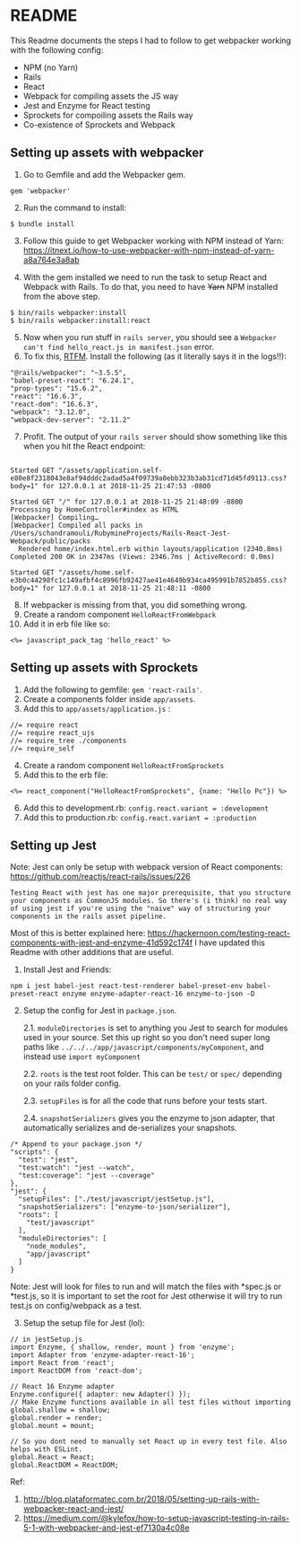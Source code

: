 # README
This Readme documents the steps I had to follow to get webpacker working with the following config:
* NPM (no Yarn)
* Rails
* React
* Webpack for compiling assets the JS way
* Jest and Enzyme for React testing
* Sprockets for compoiling assets the Rails way
* Co-existence of Sprockets and Webpack


## Setting up assets with webpacker
1. Go to Gemfile and add the Webpacker gem.
```
gem 'webpacker'
```
2. Run the command to install:
```
$ bundle install
```

3. Follow this guide to get Webpacker working with NPM instead of Yarn: https://itnext.io/how-to-use-webpacker-with-npm-instead-of-yarn-a8a764e3a8ab

4. With the gem installed we need to run the task to setup React and Webpack with Rails. To do that, you need to have ~~Yarn~~ NPM installed from the above step.
```
$ bin/rails webpacker:install
$ bin/rails webpacker:install:react
```

5. Now when you run stuff in `rails server`, you should see a `Webpacker can't find hello_react.js in manifest.json` error.
6. To fix this, [RTFM](https://github.com/rails/webpacker/blob/master/docs/troubleshooting.md#cant-find-hello_reactjs-in-manifestjson). Install the following (as it literally says it in the logs!!):
```
"@rails/webpacker": "~3.5.5",
"babel-preset-react": "6.24.1",
"prop-types": "15.6.2",
"react": "16.6.3",
"react-dom": "16.6.3",
"webpack": "3.12.0",
"webpack-dev-server": "2.11.2"
```
7. Profit. The output of your `rails server` should show something like this when you hit the React endpoint:
```

Started GET "/assets/application.self-e80e8f2318043e8af94dddc2adad5a4f09739a8ebb323b3ab31cd71d45fd9113.css?body=1" for 127.0.0.1 at 2018-11-25 21:47:53 -0800

Started GET "/" for 127.0.0.1 at 2018-11-25 21:48:09 -0800
Processing by HomeController#index as HTML
[Webpacker] Compiling…
[Webpacker] Compiled all packs in /Users/schandramouli/RubymineProjects/Rails-React-Jest-Webpack/public/packs
  Rendered home/index.html.erb within layouts/application (2340.8ms)
Completed 200 OK in 2347ms (Views: 2346.7ms | ActiveRecord: 0.0ms)

Started GET "/assets/home.self-e3b0c44298fc1c149afbf4c8996fb92427ae41e4649b934ca495991b7852b855.css?body=1" for 127.0.0.1 at 2018-11-25 21:48:11 -0800
```
8. If webpacker is missing from that, you did something wrong.
9. Create a random component `HelloReactFromWebpack`
10. Add it in erb file like so:
```
<%= javascript_pack_tag 'hello_react' %>
```


## Setting up assets with Sprockets
1. Add the following to gemfile: `gem 'react-rails'`.
2. Create a components folder inside `app/assets`.
3. Add this to `app/assets/application.js` :
```
//= require react
//= require react_ujs
//= require_tree ./components
//= require_self
```
4. Create a random component `HelloReactFromSprockets`
5. Add this to the erb file:
```
<%= react_component("HelloReactFromSprockets", {name: "Hello Pc"}) %>
```
6. Add this to development.rb: `config.react.variant = :development`
7. Add this to production.rb: `config.react.variant = :production`


## Setting up Jest
Note: Jest can only be setup with webpack version of React components: https://github.com/reactjs/react-rails/issues/226
```
Testing React with jest has one major prerequisite, that you structure your components as CommonJS modules. So there's (i think) no real way of using jest if you're using the "naive" way of structuring your components in the rails asset pipeline.
```

Most of this is better explained here: https://hackernoon.com/testing-react-components-with-jest-and-enzyme-41d592c174f
I have updated this Readme with other additions that are useful.

1. Install Jest and Friends:
```
npm i jest babel-jest react-test-renderer babel-preset-env babel-preset-react enzyme enzyme-adapter-react-16 enzyme-to-json -D
```
2. Setup the config for Jest in `package.json`.

    2.1. `moduleDirectories` is set to anything you Jest to search for modules used in your source. Set this up right so you
    don't need super long paths like `../../../app/javascript/components/myComponent`, and instead use `import myComponent`

    2.2. `roots` is the test root folder. This can be `test/` or `spec/` depending on your rails folder config.

    2.3. `setupFiles` is for all the code that runs before your tests start.

    2.4. `snapshotSerializers` gives you the enzyme to json adapter, that automatically serializes and de-serializes your snapshots.
```
/* Append to your package.json */
"scripts": {
  "test": "jest",
  "test:watch": "jest --watch",
  "test:coverage": "jest --coverage"
},
"jest": {
  "setupFiles": ["./test/javascript/jestSetup.js"],
  "snapshotSerializers": ["enzyme-to-json/serializer"],
  "roots": [
    "test/javascript"
  ],
  "moduleDirectories": [
    "node_modules",
    "app/javascript"
  ]
}
```
Note: Jest will look for files to run and will match the files with *spec.js or *test.js, so it is important to set the root for Jest otherwise it will try to run test.js on config/webpack as a test.

3. Setup the setup file for Jest (lol):
```
// in jestSetup.js
import Enzyme, { shallow, render, mount } from 'enzyme';
import Adapter from 'enzyme-adapter-react-16';
import React from 'react';
import ReactDOM from 'react-dom';

// React 16 Enzyme adapter
Enzyme.configure({ adapter: new Adapter() });
// Make Enzyme functions available in all test files without importing
global.shallow = shallow;
global.render = render;
global.mount = mount;

// So you dont need to manually set React up in every test file. Also helps with ESLint.
global.React = React;
global.ReactDOM = ReactDOM;
```


Ref:
1. http://blog.plataformatec.com.br/2018/05/setting-up-rails-with-webpacker-react-and-jest/
2. https://medium.com/@kylefox/how-to-setup-javascript-testing-in-rails-5-1-with-webpacker-and-jest-ef7130a4c08e